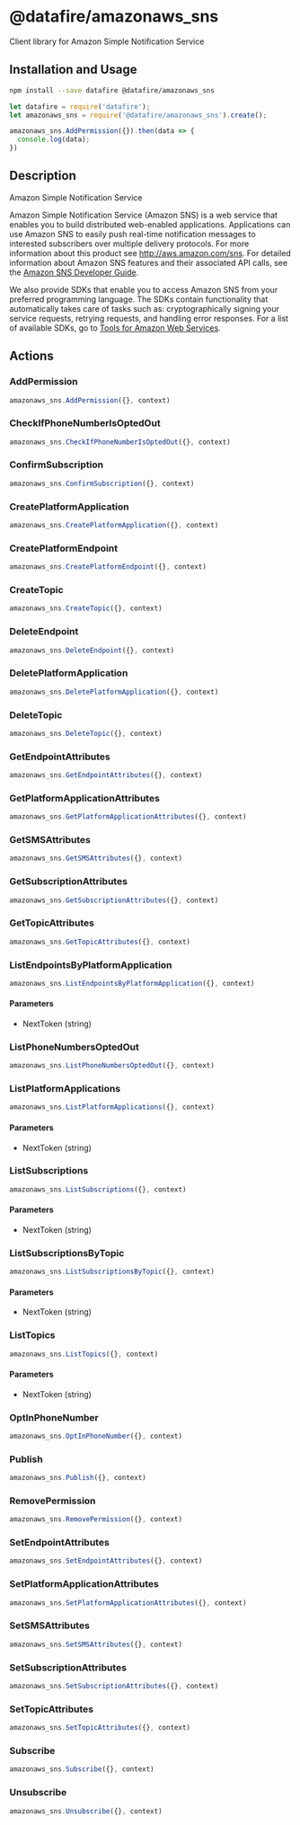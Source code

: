 # @datafire/amazonaws_sns

Client library for Amazon Simple Notification Service

## Installation and Usage
```bash
npm install --save datafire @datafire/amazonaws_sns
```

```js
let datafire = require('datafire');
let amazonaws_sns = require('@datafire/amazonaws_sns').create();

amazonaws_sns.AddPermission({}).then(data => {
  console.log(data);
})
```

## Description
<fullname>Amazon Simple Notification Service</fullname> <p>Amazon Simple Notification Service (Amazon SNS) is a web service that enables you to build distributed web-enabled applications. Applications can use Amazon SNS to easily push real-time notification messages to interested subscribers over multiple delivery protocols. For more information about this product see <a href="http://aws.amazon.com/sns/">http://aws.amazon.com/sns</a>. For detailed information about Amazon SNS features and their associated API calls, see the <a href="http://docs.aws.amazon.com/sns/latest/dg/">Amazon SNS Developer Guide</a>. </p> <p>We also provide SDKs that enable you to access Amazon SNS from your preferred programming language. The SDKs contain functionality that automatically takes care of tasks such as: cryptographically signing your service requests, retrying requests, and handling error responses. For a list of available SDKs, go to <a href="http://aws.amazon.com/tools/">Tools for Amazon Web Services</a>. </p>

## Actions
### AddPermission



```js
amazonaws_sns.AddPermission({}, context)
```


### CheckIfPhoneNumberIsOptedOut



```js
amazonaws_sns.CheckIfPhoneNumberIsOptedOut({}, context)
```


### ConfirmSubscription



```js
amazonaws_sns.ConfirmSubscription({}, context)
```


### CreatePlatformApplication



```js
amazonaws_sns.CreatePlatformApplication({}, context)
```


### CreatePlatformEndpoint



```js
amazonaws_sns.CreatePlatformEndpoint({}, context)
```


### CreateTopic



```js
amazonaws_sns.CreateTopic({}, context)
```


### DeleteEndpoint



```js
amazonaws_sns.DeleteEndpoint({}, context)
```


### DeletePlatformApplication



```js
amazonaws_sns.DeletePlatformApplication({}, context)
```


### DeleteTopic



```js
amazonaws_sns.DeleteTopic({}, context)
```


### GetEndpointAttributes



```js
amazonaws_sns.GetEndpointAttributes({}, context)
```


### GetPlatformApplicationAttributes



```js
amazonaws_sns.GetPlatformApplicationAttributes({}, context)
```


### GetSMSAttributes



```js
amazonaws_sns.GetSMSAttributes({}, context)
```


### GetSubscriptionAttributes



```js
amazonaws_sns.GetSubscriptionAttributes({}, context)
```


### GetTopicAttributes



```js
amazonaws_sns.GetTopicAttributes({}, context)
```


### ListEndpointsByPlatformApplication



```js
amazonaws_sns.ListEndpointsByPlatformApplication({}, context)
```

#### Parameters
* NextToken (string)

### ListPhoneNumbersOptedOut



```js
amazonaws_sns.ListPhoneNumbersOptedOut({}, context)
```


### ListPlatformApplications



```js
amazonaws_sns.ListPlatformApplications({}, context)
```

#### Parameters
* NextToken (string)

### ListSubscriptions



```js
amazonaws_sns.ListSubscriptions({}, context)
```

#### Parameters
* NextToken (string)

### ListSubscriptionsByTopic



```js
amazonaws_sns.ListSubscriptionsByTopic({}, context)
```

#### Parameters
* NextToken (string)

### ListTopics



```js
amazonaws_sns.ListTopics({}, context)
```

#### Parameters
* NextToken (string)

### OptInPhoneNumber



```js
amazonaws_sns.OptInPhoneNumber({}, context)
```


### Publish



```js
amazonaws_sns.Publish({}, context)
```


### RemovePermission



```js
amazonaws_sns.RemovePermission({}, context)
```


### SetEndpointAttributes



```js
amazonaws_sns.SetEndpointAttributes({}, context)
```


### SetPlatformApplicationAttributes



```js
amazonaws_sns.SetPlatformApplicationAttributes({}, context)
```


### SetSMSAttributes



```js
amazonaws_sns.SetSMSAttributes({}, context)
```


### SetSubscriptionAttributes



```js
amazonaws_sns.SetSubscriptionAttributes({}, context)
```


### SetTopicAttributes



```js
amazonaws_sns.SetTopicAttributes({}, context)
```


### Subscribe



```js
amazonaws_sns.Subscribe({}, context)
```


### Unsubscribe



```js
amazonaws_sns.Unsubscribe({}, context)
```



